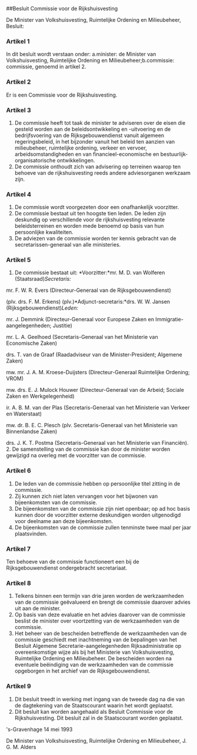 <meta http-equiv='Content-Type' content='text/html; charset=utf-8' />

##Besluit Commissie voor de Rijkshuisvesting

De Minister van Volkshuisvesting, Ruimtelijke Ordening en Milieubeheer,  Besluit:    

### Artikel  1  

In dit besluit wordt verstaan onder: a.minister: de Minister van Volkshuisvesting, Ruimtelijke Ordening en Milieubeheer;b.commissie: commissie, genoemd in artikel 2. 

### Artikel  2  

Er is een Commissie voor de Rijkshuisvesting. 

### Artikel  3  

1.  De commissie heeft tot taak de minister te adviseren over de eisen die gesteld worden aan de beleidsontwikkeling en -uitvoering en de bedrijfsvoering van de Rijksgebouwendienst vanuit algemeen regeringsbeleid, in het bijzonder vanuit het beleid ten aanzien van milieubeheer, ruimtelijke ordening, verkeer en vervoer, arbeidsomstandigheden en van financieel-economische en bestuurlijk-organisatorische ontwikkelingen.   
2.  De commissie onthoudt zich van advisering op terreinen waarop ten behoeve van de rijkshuisvesting reeds andere adviesorganen werkzaam zijn.  

### Artikel  4  

1.  De commissie wordt voorgezeten door een onafhankelijk voorzitter.   
2.  De commissie bestaat uit ten hoogste tien leden. De leden zijn deskundig op verschillende voor de rijkshuisvesting relevante beleidsterreinen en worden mede benoemd op basis van hun persoonlijke kwaliteiten.   
3.  De adviezen van de commissie worden ter kennis gebracht van de secretarissen-generaal van alle ministeries.  

### Artikel  5  

1.  De commissie bestaat uit: *Voorzitter:*mr. M. D. van Wolferen (Staatsraad)*Secretaris:*

mr. F. W. R. Evers (Directeur-Generaal van de Rijksgebouwendienst) 

(plv. drs. F. M. Erkens) (plv.)*Adjunct-secretaris:*drs. W. W. Jansen (Rijksgebouwendienst)*Leden:*

mr. J. Demmink (Directeur-Generaal voor Europese Zaken en Immigratie-aangelegenheden; Justitie) 

mr. L. A. Geelhoed (Secretaris-Generaal van het Ministerie van Economische Zaken) 

drs. T. van de Graaf (Raadadviseur van de Minister-President; Algemene Zaken) 

mw. mr. J. A. M. Kroese-Duijsters (Directeur-Generaal Ruimtelijke Ordening; VROM) 

mw. drs. E. J. Mulock Houwer (Directeur-Generaal van de Arbeid; Sociale Zaken en Werkgelegenheid) 

ir. A. B. M. van der Plas (Secretaris-Generaal van het Ministerie van Verkeer en Waterstaat) 

mw. dr. B. E. C. Plesch (plv. Secretaris-Generaal van het Ministerie van Binnenlandse Zaken) 

drs. J. K. T. Postma (Secretaris-Generaal van het Ministerie van Financiën).   
2.  De samenstelling van de commissie kan door de minister worden gewijzigd na overleg met de voorzitter van de commissie.  

### Artikel  6  

1.  De leden van de commissie hebben op persoonlijke titel zitting in de commissie.   
2.  Zij kunnen zich niet laten vervangen voor het bijwonen van bijeenkomsten van de commissie.   
3.  De bijeenkomsten van de commissie zijn niet openbaar; op ad hoc basis kunnen door de voorzitter externe deskundigen worden uitgenodigd voor deelname aan deze bijeenkomsten.   
4.  De bijeenkomsten van de commissie zullen tenminste twee maal per jaar plaatsvinden.  

### Artikel  7  

Ten behoeve van de commissie functioneert een bij de Rijksgebouwendienst ondergebracht secretariaat. 

### Artikel  8  

1.  Telkens binnen een termijn van drie jaren worden de werkzaamheden van de commissie geëvalueerd en brengt de commissie daarover advies uit aan de minister.   
2.  Op basis van deze evaluatie en het advies daarover van de commissie beslist de minister over voortzetting van de werkzaamheden van de commissie.   
3.  Het beheer van de bescheiden betreffende de werkzaamheden van de commissie geschiedt met inachtneming van de bepalingen van het Besluit Algemene Secretarie-aangelegenheden Rijksadministratie op overeenkomstige wijze als bij het Ministerie van Volkshuisvesting, Ruimtelijke Ordening en Milieubeheer. De bescheiden worden na eventuele beëindiging van de werkzaamheden van de commissie opgeborgen in het archief van de Rijksgebouwendienst.  

### Artikel  9  

1.  Dit besluit treedt in werking met ingang van de tweede dag na die van de dagtekening van de Staatscourant waarin het wordt geplaatst.   
2.  Dit besluit kan worden aangehaald als Besluit Commissie voor de Rijkshuisvesting. Dit besluit zal in de Staatscourant worden geplaatst.  

's-Gravenhage 
14 mei 1993    

De 
Minister van Volkshuisvesting, Ruimtelijke Ordening en Milieubeheer, 
J. G. M. Alders      
